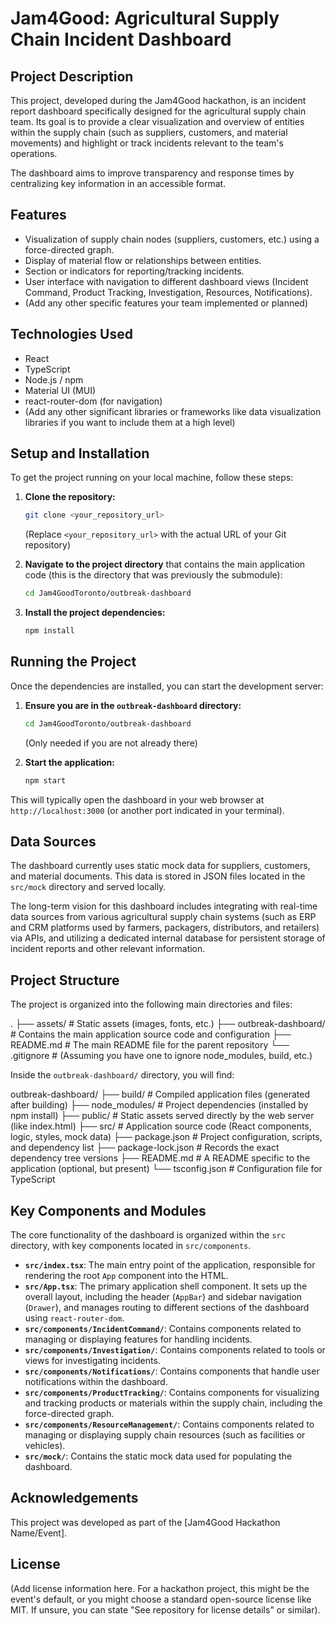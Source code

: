 # Jam4Good: Agricultural Supply Chain Incident Dashboard

## Project Description

This project, developed during the Jam4Good hackathon, is an incident report dashboard specifically designed for the agricultural supply chain team. Its goal is to provide a clear visualization and overview of entities within the supply chain (such as suppliers, customers, and material movements) and highlight or track incidents relevant to the team's operations.

The dashboard aims to improve transparency and response times by centralizing key information in an accessible format.

## Features

* Visualization of supply chain nodes (suppliers, customers, etc.) using a force-directed graph.
* Display of material flow or relationships between entities.
* Section or indicators for reporting/tracking incidents.
* User interface with navigation to different dashboard views (Incident Command, Product Tracking, Investigation, Resources, Notifications).
* (Add any other specific features your team implemented or planned)

## Technologies Used

* React
* TypeScript
* Node.js / npm
* Material UI (MUI)
* react-router-dom (for navigation)
* (Add any other significant libraries or frameworks like data visualization libraries if you want to include them at a high level)

## Setup and Installation

To get the project running on your local machine, follow these steps:

1.  **Clone the repository:**
    ```bash
    git clone <your_repository_url>
    ```
    (Replace `<your_repository_url>` with the actual URL of your Git repository)

2.  **Navigate to the project directory** that contains the main application code (this is the directory that was previously the submodule):
    ```bash
    cd Jam4GoodToronto/outbreak-dashboard
    ```

3.  **Install the project dependencies:**
    ```bash
    npm install
    ```

## Running the Project

Once the dependencies are installed, you can start the development server:

1.  **Ensure you are in the `outbreak-dashboard` directory:**
    ```bash
    cd Jam4GoodToronto/outbreak-dashboard
    ```
    (Only needed if you are not already there)

2.  **Start the application:**
    ```bash
    npm start
    ```

This will typically open the dashboard in your web browser at `http://localhost:3000` (or another port indicated in your terminal).

## Data Sources

The dashboard currently uses static mock data for suppliers, customers, and material documents. This data is stored in JSON files located in the `src/mock` directory and served locally.

The long-term vision for this dashboard includes integrating with real-time data sources from various agricultural supply chain systems (such as ERP and CRM platforms used by farmers, packagers, distributors, and retailers) via APIs, and utilizing a dedicated internal database for persistent storage of incident reports and other relevant information.

## Project Structure

The project is organized into the following main directories and files:

.
├── assets/               # Static assets (images, fonts, etc.)
├── outbreak-dashboard/   # Contains the main application source code and configuration
├── README.md             # The main README file for the parent repository
└── .gitignore            # (Assuming you have one to ignore node_modules, build, etc.)


Inside the `outbreak-dashboard/` directory, you will find:

outbreak-dashboard/
├── build/              # Compiled application files (generated after building)
├── node_modules/       # Project dependencies (installed by npm install)
├── public/             # Static assets served directly by the web server (like index.html)
├── src/                # Application source code (React components, logic, styles, mock data)
├── package.json        # Project configuration, scripts, and dependency list
├── package-lock.json   # Records the exact dependency tree versions
├── README.md           # A README specific to the application (optional, but present)
└── tsconfig.json       # Configuration file for TypeScript


## Key Components and Modules

The core functionality of the dashboard is organized within the `src` directory, with key components located in `src/components`.

* **`src/index.tsx`**: The main entry point of the application, responsible for rendering the root `App` component into the HTML.
* **`src/App.tsx`**: The primary application shell component. It sets up the overall layout, including the header (`AppBar`) and sidebar navigation (`Drawer`), and manages routing to different sections of the dashboard using `react-router-dom`.
* **`src/components/IncidentCommand/`**: Contains components related to managing or displaying features for handling incidents.
* **`src/components/Investigation/`**: Contains components related to tools or views for investigating incidents.
* **`src/components/Notifications/`**: Contains components that handle user notifications within the dashboard.
* **`src/components/ProductTracking/`**: Contains components for visualizing and tracking products or materials within the supply chain, including the force-directed graph.
* **`src/components/ResourceManagement/`**: Contains components related to managing or displaying supply chain resources (such as facilities or vehicles).
* **`src/mock/`**: Contains the static mock data used for populating the dashboard.

## Acknowledgements

This project was developed as part of the [Jam4Good Hackathon Name/Event].

## License

(Add license information here. For a hackathon project, this might be the event's default, or you might choose a standard open-source license like MIT. If unsure, you can state "See repository for license details" or similar).

